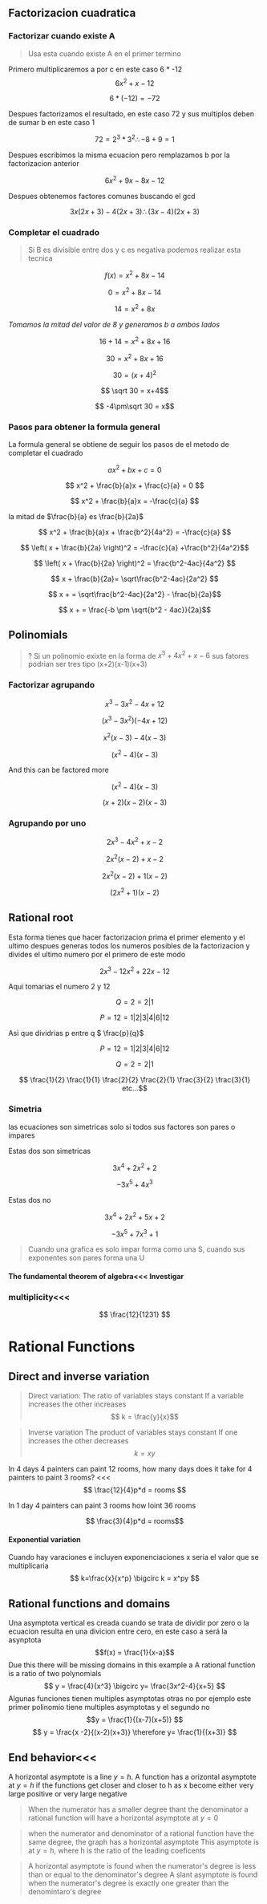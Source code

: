 
## Factorizacion cuadratica

### Factorizar cuando existe A

> Usa esta cuando existe A en el primer termino

Primero multiplicaremos a por c en este caso 6 * -12
$$ 6x^2 + x - 12$$

$$ 6 * (-12) = -72 $$ 

Despues factorizamos el resultado, en este caso 72 y sus multiplos deben de sumar b en este caso 1

$$ 72 = 2^3 * 3^2 \therefore -8 +9 = 1$$

Despues escribimos la misma ecuacion pero remplazamos b por la factorizacion anterior

$$ 6x^2 + 9x - 8x -12$$

Despues obtenemos factores comunes buscando el gcd

$$ 3x(2x + 3) -4(2x + 3) \therefore (3x -4)(2x +3) $$

### Completar el cuadrado

> Si B es divisible entre dos y c es negativa podemos realizar esta tecnica

$$f(x) = x^2 + 8x -14 $$

$$0 = x^2 + 8x -14 $$

$$ 14 = x^2 + 8x $$

_Tomamos la mitad del valor de 8 y generamos b a ambos lados_

$$ 16 +14 = x^2 + 8x + 16 $$

$$ 30 = x^2 + 8x + 16 $$

$$ 30 = (x+4)^2$$

$$ \sqrt 30 = x+4$$

$$ -4\pm\sqrt 30 = x$$


### Pasos para obtener la formula general
La formula general se obtiene de seguir los pasos de el metodo de completar el cuadrado

$$ ax^2 + bx + c = 0 $$

$$ x^2 + \frac{b}{a}x + \frac{c}{a} = 0 $$

$$ x^2 + \frac{b}{a}x  = -\frac{c}{a} $$

la mitad de $\frac{b}{a} es \frac{b}{2a}$

$$ x^2 + \frac{b}{a}x + \frac{b^2}{4a^2} = -\frac{c}{a} $$

$$ \left( x + \frac{b}{2a} \right)^2 = -\frac{c}{a} +\frac{b^2}{4a^2}$$

$$ \left( x + \frac{b}{2a} \right)^2 = \frac{b^2-4ac}{4a^2} $$

$$ x + \frac{b}{2a}= \sqrt\frac{b^2-4ac}{2a^2} $$

$$ x + = \sqrt\frac{b^2-4ac}{2a^2} - \frac{b}{2a}$$

$$ x + = \frac{-b \pm \sqrt{b^2 - 4ac}}{2a}$$

## Polinomials

> ? Si un polinomio exixte en la forma de $x^3+4x^2+x-6$ sus fatores podrian ser tres tipo (x+2)(x-1)(x+3)

### Factorizar agrupando



$$x^3 - 3x^2 - 4x + 12$$

$$(x^3 - 3x^2) (- 4x + 12)$$

$$x^2(x -3) -4(x -3)$$

$$(x^2 -4)(x -3)$$

And this can be factored more

$$(x^2 -4)(x -3)$$

$$(x +2)(x -2)(x -3)$$


### Agrupando por uno

$$ 2x^3 -4x^2 +x -2$$

$$ 2x^2(x -2) +x -2$$

$$ 2x^2(x -2) +1(x -2)$$

$$ (2x^2 +1)(x -2)$$

## Rational root

Esta forma tienes que hacer factorizacion prima el primer elemento y el ultimo
despues generas todos los numeros posibles de la factorizacion y divides el ultimo
numero por el primero de este modo

$$2x^3 -12x^2 +22x -12$$

Aqui tomarias el numero 2 y 12

$$Q = 2 = 2 | 1$$

$$P = 12 = 1 | 2 | 3 | 4 | 6 | 12$$

Asi que dividrias p entre q $ \frac{p}{q}$


$$P = 12 = 1 | 2 | 3 | 4 | 6 | 12$$

$$Q = 2 = 2 | 1$$

$$ \frac{1}{2} \frac{1}{1} \frac{2}{2} \frac{2}{1} \frac{3}{2} \frac{3}{1} etc...$$

### Simetria

las ecuaciones son simetricas solo si todos sus factores
son pares o impares

Estas dos son simetricas

$$ 3x^4 +2x^2 +2$$

$$ -3x^5 +4x^3 $$

Estas dos no

$$ 3x^4 +2x^2 + 5x + 2 $$

$$ -3x^5 + 7x^3 +1 $$

> Cuando una grafica es solo impar forma como una S, cuando
sus exponentes son pares forma una U

####  The fundamental theorem of algebra<<< Investigar

### multiplicity<<<

$$ \frac{12}{1231} $$
# Rational Functions

## Direct and inverse variation

> Direct variation:
> The ratio of variables stays constant
> If a variable increases the other increases
> $$ k = \frac{y}{x}$$

> Inverse variation
> The product of variables stays constant
> If one increases the other decreases
> $$ k = xy $$

In 4 days 4 painters can paint 12 rooms, how many days does it take for 4 painters to paint 3 rooms? <<<
$$ \frac{12}{4}p*d = rooms $$


In 1 day 4 painters can paint 3 rooms  how loint 36 rooms

$$ \frac{3}{4}p*d = rooms$$

#### Exponential variation
Cuando hay varaciones e incluyen exponenciaciones x seria el valor que se multiplicaria
$$ k=\frac{x}{x^p} \bigcirc k = x^py $$

## Rational functions and domains

Una asymptota vertical es creada cuando se trata de dividir por zero o la ecuacion resulta en una divicion entre cero, en este caso a será la asynptota
$$f(x) = \frac{1}{x-a}$$
Due this there will be missing domains in this example a
A rational function is a ratio of two polynomials
$$ y = \frac{4}{x^3} \bigcirc y= \frac{3x^2-4}{x+5} $$
Algunas funciones tienen multiples asymptotas otras no por ejemplo este primer polinomio tiene multiples asymptotas y el segundo no
$$y = \frac{1}{(x-7)(x+5)} $$
$$ y = \frac{x -2}{(x-2)(x+3)} \therefore y= \frac{1}{(x+3)} $$

## End behavior<<<
A horizontal asymptote is a line $y = h$. A function has a orizontal asymptote at $y = h$ if the functions get closer and closer to h as x become either very large positive or very large negative

> When the numerator has a smaller degree thant the denominator a rational function will have a horizontal asymptote at $y = 0$

> when the numerator and denominator of a rational function have the same degree, the graph has a horizontal asymptote
> This asymptote is at $y = h$, where h is the ratio of the leading coeficents

> A horizontal asymptote is found when the numerator's degree is less than or equal to the denominator's degree
> A slant asymptote is found when the numerator's degree is exactly one greater than the denomintaro's degree